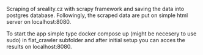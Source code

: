 Scraping of sreality.cz with scrapy framework and saving the data into postgres database. Followingly, the scraped data are put on simple html server on localhost:8080. 


To start the app simple type docker compose up (might be necesery to use sudo) in flat_crawler subfolder
and after initial setup you can acces the results on localhost:8080.
